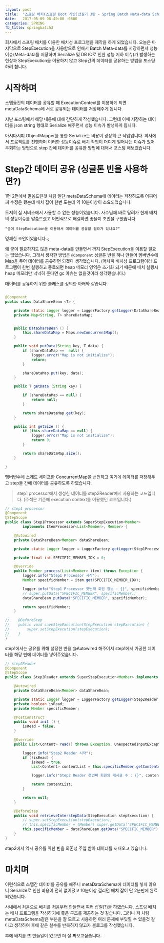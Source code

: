 ```yaml
---
layout: post
title:  "스프링 배치(스프링 Boot 기반)삽질기 3탄 - Spring Batch Meta-data Schema 커스터마이징"
date:   2017-05-09 08:40:00 -0500
categories: SPRING
fb_title: springbatch3
---
```


회사에서 스프링 배치를 이용한 배치성 프로그램을 제작을 하게 되었습니다.
오늘은 마지막으로 StepExecution을 사용함으로 인해서 Batch  Meta-data를 저장하면서 성능이슈(Meta-data를 저장하며 Serialize 및 DB IO로 인한 성능 저하 이슈)가 발생하는 현상과 StepExecution을 이용하지 않고 Step간의 데이터를 공유하는 방법을 포스팅하려 합니다.

# 시작하며

스탭들간의 데이터를 공유할 때 ExecutionContext를 이용하게 되면 metaDataSchema에 서로 공유되는 데이터를 저장해주게 됩니다.

지난 포스팅에서 해당 내용에 대해 간단하게 작성했습니다.
그런데 이때 저장하는 데이터를 json string 형태로 Serialize 해주면서 성능 이슈가 발생하게 됩니다.

아시다시피 ObjectMapper를 통한 Serialize는 비용이 굉장히 큰 작업입니다. 회사에서 프로젝트를 진행하며 이러한 성능이슈로 배치 작업이 더디게 일어나는 이슈가 있어 우회하는 방법으로 step 간에 데이터를 공유한 방법에 대해서 포스팅 해보겠습니다.

# Step간 데이터 공유 (싱글톤 빈을 사용하면?)

1편 2편에서 말씀드린것 처럼 일단 metaDataSchema에 데이터는 저장하도록 어찌어찌 수정은 했는데 배치 잡이 한번 도는데 약 10분이상이 소요되었습니다.

도저히 실 서비스에서 사용할 수 없는 성능이었습니다.
사수님께 바로 달려가 현재 배치의 성능이슈를 말씀드렸고 어떤식으로 해결하면 좋을지 조언을 구했습니다.

`` "굳이 StepExecution을 이용해서 데이터를 공유할 필요가 있나요?" ``

명쾌한 조언이었습니다..;

왜 굳이 필요하지도 않은 meta-data를 만들면서 까지 StepExecution을 이용할 필요는 없었습니다. 그래서 생각한 방법은 ``@Component`` 싱글톤 빈을 하나 만들어 멤버변수에 Map을 두어 데이터를 공유하면 되겠다 생각했습니다. (어차피 배치성 프로그램이라 프로그램이 한번 실행하고 종료되면 heap 메모리 영역은 초기화 되기 때문에 배치 실행시 heap 메모리만 넉넉히 준다면 gc 이슈는 없을것이라 생각했습니다.)

데이터를 공유하기 위한 클래스를 정의한 아래와 같습니다.

``` java

@Component
public class DataShareBean <T> {

    private static Logger logger = LoggerFactory.getLogger(DataShareBean.class);
    private Map<String, T> shareDataMap;


    public DataShareBean () {
        this.shareDataMap = Maps.newConcurrentMap();
    }

    public void putData(String key, T data) {
        if (shareDataMap ==  null) {
            logger.error("Map is not initialize");
            return;
        }

        shareDataMap.put(key, data);
    }

    public T getData (String key) {

        if (shareDataMap == null) {
            return null;
        }

        return shareDataMap.get(key);
    }

    public int getSize () {
        if (this.shareDataMap == null) {
            logger.error("Map is not initialize");
            return 0;
        }

        return shareDataMap.size();
    }

}

```

멤버변수에 스레드 세이프한 ConcurrentMap을 선언하고 여기에 데이터를 저장해두고 step들 간에 데이터를 공유하도록 하였습니다.

> step1 processor에서 생성한 데이터를 step2Reader에서 사용하는 코드입니다. (주석은 기존에 execution context를 이용했던 코드입니다.)

``` java
// step1 processor
@Component
@StepScope
public class Step1Processor extends SuperStepExecution<Member>
        implements ItemProcessor<List<Member>, Member> {

    @Autowired
    private DataShareBean<Member> dataShareBean;

    private static Logger logger = LoggerFactory.getLogger(Step1Processor.class);

    private final int SPECIFIC_MEMBER_IDX = 0;

    @Override
    public Member process(List<Member> item) throws Exception {
        logger.info("Step1 Processor 시작");
        Member specificMember = item.get(SPECIFIC_MEMBER_IDX);

        logger.info("Step1 Processor 첫번째 회원 정보 : {}", specificMember);
        // super.putData("SPECIFIC_MEMBER", specificMember);
        dataShareBean.putData("SPECIFIC_MEMBER", specificMember);

        return specificMember;
    }

//    @BeforeStep
//    public void saveStepExecution(StepExecution stepExecution) {
//        super.setStepExecution(stepExecution);
//    }
}

```

step1에서는 공유를 위해 설정한 빈을 @Autowired 해주어서 step1에서 가공한 데이터를 해당 빈에 데이터를 넣어주었습니다.


``` java
// step2Reader
@Component
@StepScope
public class Step2Reader extends SuperStepExecution<Member> implements ItemReader<List<Content>> {

    @Autowired
    private DataShareBean<Member> dataShareBean;

    private static Logger logger = LoggerFactory.getLogger(Step2Reader.class);
    private boolean isRead;
    private Member specificMember;

    @PostConstruct
    public void init () {
        isRead = false;
    }

    @Override
    public List<Content> read() throws Exception, UnexpectedInputException, ParseException, NonTransientResourceException {

        logger.info("Step2 Reader 시작");
        if (!isRead) {
            isRead = true;
            List<Content> contentList = this.specificMember.getContents();

            logger.info("Step2 Reader 첫번째 회원의 게시글 수 : {}", contentList.size());

            return contentList;
        }

        return null;
    }

    @BeforeStep
    public void retrieveInterstepData(StepExecution stepExecution) {
        // super.setStepExecution(stepExecution);
        // this.specificMember = (Member) super.getData("SPECIFIC_MEMBER");
        this.specificMember = dataShareBean.getData("SPECIFIC_MEMBER");
    }
}

```

step2에서 역시 공유를 위한 빈을 의존성 주입 받아 데이터를 꺼내오고 있습니다.

# 마치며

이런식으로 스텝간 데이터를 공유를 해주니 metaDataSchema에 데이터를 넣지 않으니 Serialize로 인한 비용이 전혀 없어졌고 10분이상 걸리던 배치 잡이 단 2분만에 완료되었습니다.

사내에서 처음으로 배치를 처음부터 만들면서 여러 삽질(?)을 하였습니다. 스프링 배치는 배치 프로그램을 작성하기에 좋은 구조를 제공하는 것 같습니다. 그러나 저 처럼 metaDataSchema같은 부분을 잘 모르고 사용하면 여러 문제에 부딪힐 수 있을것 같다고 생각하여 후에 같은 실수를 반복하지 않고자 블로그를 작성했습니다.

후에 배치를 또 만들일이 있으면 더 잘 짜보고싶습니다.. 
